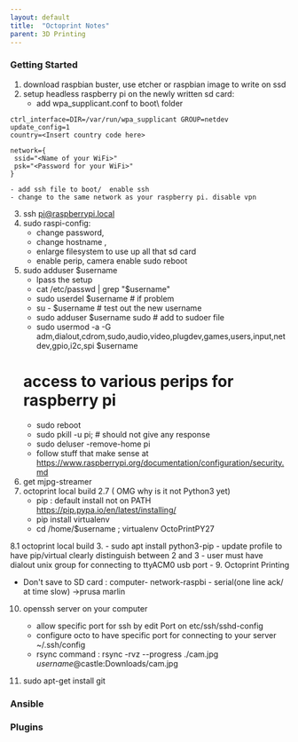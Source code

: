 ```yaml
---
layout: default 
title:  "Octoprint Notes"
parent: 3D Printing
---
```


### Getting Started
1. download raspbian buster, use etcher or raspbian image to write on ssd
2. setup headless raspberry pi on the newly written sd card: 
    - add wpa_supplicant.conf to boot\ folder
    
```
ctrl_interface=DIR=/var/run/wpa_supplicant GROUP=netdev
update_config=1
country=<Insert country code here>

network={
 ssid="<Name of your WiFi>"
 psk="<Password for your WiFi>"
}
```
    - add ssh file to boot/  enable ssh
    - change to the same network as your raspberry pi. disable vpn
3. ssh pi@raspberrypi.local 
4. sudo raspi-config:
   	- change password,
	- change hostname ,
	- enlarge filesystem to use up all that sd card
	- enable perip, camera enable
   sudo reboot
5. sudo adduser $username
   - lpass the setup
   - cat /etc/passwd | grep "$username"
   - sudo userdel $username # if problem
   - su - $username # test out the new username
   - sudo adduser $username sudo # add to sudoer file
   - sudo usermod -a -G adm,dialout,cdrom,sudo,audio,video,plugdev,games,users,input,netdev,gpio,i2c,spi $username
   # access to various perips for raspberry pi 
   - sudo reboot
   - sudo pkill -u pi; # should not give any response
   - sudo deluser -remove-home pi
   - follow stuff that make sense at https://www.raspberrypi.org/documentation/configuration/security.md
7. get mjpg-streamer
8. octoprint local build 2.7 ( OMG why is it not Python3 yet) 
    - pip : default install not on PATH  https://pip.pypa.io/en/latest/installing/
    - pip install virtualenv
    - cd /home/$username ; virtualenv OctoPrintPY27

8.1 octoprint local build 3.
    - sudo apt install python3-pip
    - update profile to have pip/virtual clearly distinguish between 2 and 3
    - user must have dialout unix group for connecting to ttyACM0 usb port
    -
9. Octoprint Printing
  - Don't save to SD card : computer- network-raspbi - serial(one line ack/ at time slow)  ->prusa marlin

10. openssh server on your computer
    - allow specific port for ssh by edit Port on  etc/ssh/sshd-config
    - configure octo to have specific port for connecting to your server ~/.ssh/config
    - rsync command : rsync -rvz --progress ./cam.jpg  $username@$castle:Downloads/cam.jpg
    
6. sudo apt-get install git
### Ansible 
### Plugins  
